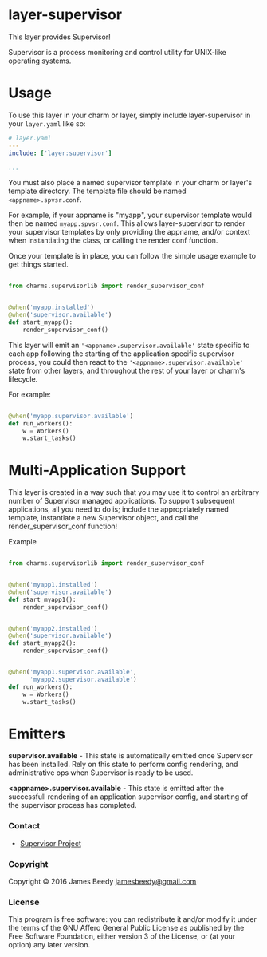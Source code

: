 # layer-supervisor

This layer provides Supervisor!

Supervisor is a process monitoring and control utility for UNIX-like operating systems.

# Usage

To use this layer in your charm or layer, simply include layer-supervisor in your `layer.yaml` like so:

```yaml
# layer.yaml
---
include: ['layer:supervisor']

...

```

You must also place a named supervisor template in your charm or layer's template directory. The template file should be named `<appname>.spvsr.conf`.

For example, if your appname is "myapp", your supervisor template would then be named `myapp.spvsr.conf`. This allows layer-supervisor to render your supervisor templates by only providing the appname, and/or context when instantiating the class, or calling the render conf function.


Once your template is in place, you can follow the simple usage example to get things started.

```python

from charms.supervisorlib import render_supervisor_conf


@when('myapp.installed')
@when('supervisor.available')
def start_myapp():
    render_supervisor_conf()

```
This layer will emit an `'<appname>.supervisor.available'` state specific to each app following the starting of the application specific supervisor process, you could then react to the `'<appname>.supervisor.available'` state from other layers, and throughout the rest of your layer or charm's lifecycle.

For example:

```python

@when('myapp.supervisor.available')
def run_workers():
    w = Workers()
    w.start_tasks()

```

# Multi-Application Support

This layer is created in a way such that you may use it to control an arbitrary number of Supervisor managed applications. To support subsequent applications, all you need to do is; include the appropriately named template, instantiate a new Supervisor object, and call the render_supervisor_conf function!

Example
```python

from charms.supervisorlib import render_supervisor_conf


@when('myapp1.installed')
@when('supervisor.available')
def start_myapp1():
    render_supervisor_conf()


@when('myapp2.installed')
@when('supervisor.available')
def start_myapp2():
    render_supervisor_conf()


@when('myapp1.supervisor.available',
      'myapp2.supervisor.available')
def run_workers():
    w = Workers()
    w.start_tasks()

```


# Emitters
**supervisor.available** - This state is automatically emitted once Supervisor has been installed. Rely on this state to perform config rendering, and administrative ops when Supervisor is ready to be used.

**\<appname\>.supervisor.available** - This state is emitted after the successfull rendering of an application supervisor config, and starting of the supervisor <appname> process has completed.

### Contact
* [Supervisor Project](http://supervisord.org/)

### Copyright

Copyright &copy; 2016 James Beedy <jamesbeedy@gmail.com>

### License

This program is free software: you can redistribute it and/or modify
it under the terms of the GNU Affero General Public License as
published by the Free Software Foundation, either version 3 of the
License, or (at your option) any later version.
